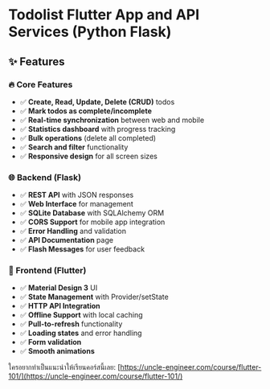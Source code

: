# Todolist Flutter App and API Services (Python Flask)

## ✨ Features

### 🔥 Core Features
- ✅ **Create, Read, Update, Delete (CRUD)** todos
- ✅ **Mark todos as complete/incomplete**
- ✅ **Real-time synchronization** between web and mobile
- ✅ **Statistics dashboard** with progress tracking
- ✅ **Bulk operations** (delete all completed)
- ✅ **Search and filter** functionality
- ✅ **Responsive design** for all screen sizes

### 🌐 Backend (Flask)
- ✅ **REST API** with JSON responses
- ✅ **Web Interface** for management
- ✅ **SQLite Database** with SQLAlchemy ORM
- ✅ **CORS Support** for mobile app integration
- ✅ **Error Handling** and validation
- ✅ **API Documentation** page
- ✅ **Flash Messages** for user feedback

### 📱 Frontend (Flutter)
- ✅ **Material Design 3** UI
- ✅ **State Management** with Provider/setState
- ✅ **HTTP API Integration**
- ✅ **Offline Support** with local caching
- ✅ **Pull-to-refresh** functionality
- ✅ **Loading states** and error handling
- ✅ **Form validation**
- ✅ **Smooth animations**

ใครอยากทำเป็นแนะนำให้เรียนคอร์สนี้เลย: [https://uncle-engineer.com/course/flutter-101/](https://uncle-engineer.com/course/flutter-101/)
